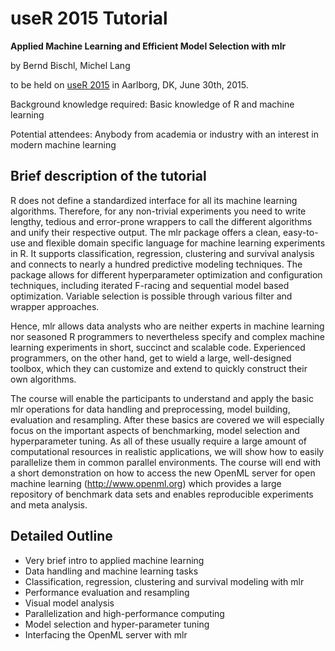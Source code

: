 # useR 2015 Tutorial

**Applied Machine Learning and Efficient Model Selection with mlr**

by Bernd Bischl, Michel Lang

to be held on [useR 2015](http://user2015.math.aau.dk/) in Aarlborg, DK, June 30th, 2015.

Background knowledge required: Basic knowledge of R and machine learning

Potential attendees: Anybody from academia or industry with an interest in modern machine learning

## Brief description of the tutorial

R does not define a standardized interface for all its machine learning algorithms. Therefore, for
any non-trivial experiments you need to write lengthy, tedious and error-prone wrappers to call the
different algorithms and unify their respective output. The mlr package offers a clean, easy-to-use
and flexible domain specific language for machine learning experiments in R. It supports
classification, regression, clustering and survival analysis and connects to nearly a hundred
predictive modeling techniques. The package allows for different hyperparameter optimization and
configuration techniques, including iterated F-racing and sequential model based optimization.
Variable selection is possible through various filter and wrapper approaches. 

Hence, mlr allows data analysts who are neither experts in machine learning nor seasoned
R programmers to nevertheless specify and complex machine learning experiments in short, succinct
and scalable code. Experienced programmers, on the other hand, get to wield a large, well-designed toolbox, 
which they can customize and extend to quickly construct their own algorithms.

The course will enable the participants to understand and apply the basic mlr operations for data
handling and preprocessing, model building, evaluation and resampling. After these basics are
covered we will especially focus on the important aspects of benchmarking, model selection and
hyperparameter tuning. As all of these usually require a large amount of computational resources in
realistic applications, we will show how to easily parallelize them in common parallel environments.
The course will end with a short demonstration on how to access the new OpenML server for open
machine learning (http://www.openml.org) which provides a large repository of benchmark data sets 
and enables reproducible experiments and meta analysis.


## Detailed Outline
* Very brief intro to applied machine learning
* Data handling and machine learning tasks 
* Classification, regression, clustering and survival modeling with mlr
* Performance evaluation and resampling
* Visual model analysis
* Parallelization and high-performance computing
* Model selection and hyper-parameter tuning
* Interfacing the OpenML server with mlr

